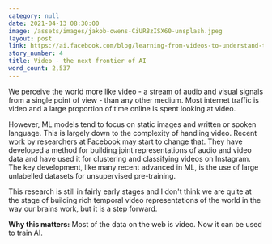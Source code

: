 ```yaml
---
category: null
date: 2021-04-13 08:30:00
image: /assets/images/jakob-owens-CiUR8zISX60-unsplash.jpeg
layout: post
link: https://ai.facebook.com/blog/learning-from-videos-to-understand-the-world
story_number: 4
title: Video - the next frontier of AI
word_count: 2,537
---
```


We perceive the world more like video - a stream of audio and visual signals from a single point of view - than any other medium. Most internet traffic is video and a large proportion of time online is spent looking at video.

However, ML models tend to focus on static images and written or spoken language. This is largely down to the complexity of handling video. Recent [work](https://ai.facebook.com/blog/learning-from-videos-to-understand-the-world) by researchers at Facebook may start to change that. They have developed a method for building joint representations of audio and video data and have used it for clustering and classifying videos on Instagram. The key development, like many recent advanced in ML, is the use of large unlabelled datasets for unsupervised pre-training. 

This research is still in fairly early stages and I don't think we are quite at the stage of building rich temporal video representations of the world in the way our brains work, but it is a step forward.

**Why this matters:** Most of the data on the web is video. Now it can be used to train AI.

